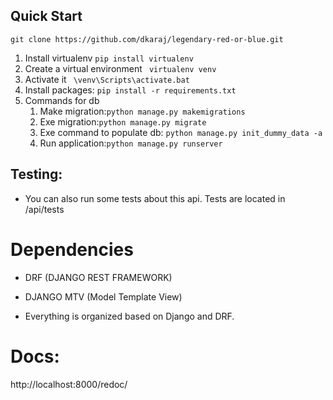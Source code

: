 ## Quick Start
```
git clone https://github.com/dkaraj/legendary-red-or-blue.git
 ```

1. Install  virtualenv
`pip install virtualenv` <br>
2. Create a virtual environment
   ` virtualenv venv` <br>
3. Activate it
   ` \venv\Scripts\activate.bat`
4. Install packages:
    `pip install -r requirements.txt` <br>
5. Commands for db
   1. Make migration:`python manage.py makemigrations`
   2. Exe migration:`python manage.py migrate`
   3. Exe command to populate db: `python manage.py init_dummy_data -a`
   4. Run application:`python manage.py runserver`
   
    
## Testing:

 - You can also run some  tests about this api. Tests are located in /api/tests


# Dependencies

- DRF (DJANGO REST FRAMEWORK)
- DJANGO MTV (Model Template View)

- Everything is organized based on Django and DRF.

# Docs:
  http://localhost:8000/redoc/